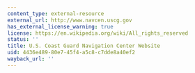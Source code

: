 ```yaml
---
content_type: external-resource
external_url: http://www.navcen.uscg.gov
has_external_license_warning: true
license: https://en.wikipedia.org/wiki/All_rights_reserved
status: ''
title: U.S. Coast Guard Navigation Center Website
uid: 4436e489-80e7-45f4-a5c8-c7dde8a40ef2
wayback_url: ''
---
```

